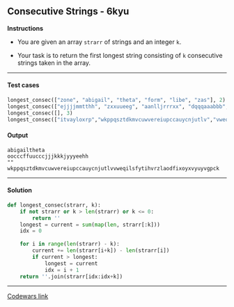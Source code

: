 ## Consecutive Strings - 6kyu

**Instructions**

- You are given an array `strarr` of strings and an integer `k`. 

- Your task is to return the first longest string consisting of `k` consecutive strings taken in the array.

---

#### Test cases

```python
longest_consec(["zone", "abigail", "theta", "form", "libe", "zas"], 2)
longest_consec(["ejjjjmmtthh", "zxxuueeg", "aanlljrrrxx", "dqqqaaabbb", "oocccffuucccjjjkkkjyyyeehh"], 1)
longest_consec([], 3)
longest_consec(["itvayloxrp","wkppqsztdkmvcuwvereiupccauycnjutlv","vweqilsfytihvrzlaodfixoyxvyuyvgpck"], 2)
```

#### Output 
```
abigailtheta
oocccffuucccjjjkkkjyyyeehh
""
wkppqsztdkmvcuwvereiupccauycnjutlvvweqilsfytihvrzlaodfixoyxvyuyvgpck
```

---

#### Solution

```python
def longest_consec(strarr, k):
    if not strarr or k > len(strarr) or k <= 0:
        return ''
    longest = current = sum(map(len, strarr[:k]))
    idx = 0
    
    for i in range(len(strarr) - k): 
        current += len(strarr[i+k]) - len(strarr[i])
        if current > longest: 
            longest = current
            idx = i + 1
    return ''.join(strarr[idx:idx+k])
```

---

[Codewars link](https://www.codewars.com/kata/56a5d994ac971f1ac500003e/train/python)
